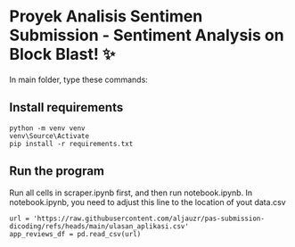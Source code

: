 # Proyek Analisis Sentimen Submission - Sentiment Analysis on Block Blast! ✨
In main folder, type these commands:

## Install requirements
```
python -m venv venv
venv\Source\Activate
pip install -r requirements.txt
```

## Run the program
Run all cells in scraper.ipynb first, and then run notebook.ipynb.
In notebook.ipynb, you need to adjust this line to the location of yout data.csv
```
url = 'https://raw.githubusercontent.com/aljauzr/pas-submission-dicoding/refs/heads/main/ulasan_aplikasi.csv'
app_reviews_df = pd.read_csv(url)
```